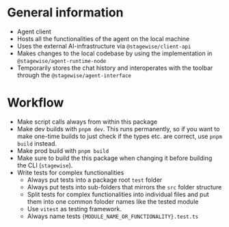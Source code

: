 # General information

- Agent client
- Hosts all the functionalities of the agent on the local machine
- Uses the external AI-infrastructure via `@stagewise/client-api`
- Makes changes to the local codebase by using the implementation in `@stagewise/agent-runtime-node`
- Temporarily stores the chat history and interoperates with the toolbar through the `@stagewise/agent-interface`

# Workflow

- Make script calls always from within this package
- Make dev builds with `pnpm dev`. This runs permanently, so if you want to make one-time builds to just check if the types etc. are correct, use `pnpm build` instead.
- Make prod build with `pnpm build`
- Make sure to build the this package when changing it before building the CLI (`stagewise`).
- Write tests for complex functionalities
  - Always put tests into a package root `test` folder
  - Always put tests into sub-folders that mirrors the `src` folder structure
  - Split tests for complex functionalities into individual files and put them into one common foloder names like the tested module
  - Use `vitest` as testing framework.
  - Always name tests `{MODULE_NAME_OR_FUNCTIONALITY}.test.ts`
  